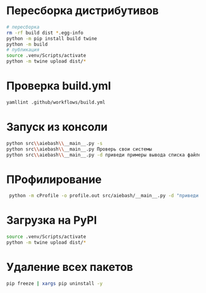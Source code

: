 # Пересборка дистрибутивов
```bash
# пересборка
rm -rf build dist *.egg-info
python -m pip install build twine
python -m build
# публикация
source .venv/Scripts/activate
python -m twine upload dist/*
```

# Проверка build.yml
```bash
yamllint .github/workflows/build.yml
```

# Запуск из консоли
```bash
python src\\aiebash\\__main__.py -s
python src\\aiebash\\__main__.py Проверь свои системы
python src\\aiebash\\__main__.py -d приведи примеры вывода списка файлов 

```

# ПРофилирование
```bash
 python -m cProfile -o profile.out src/aiebash/__main__.py -d "приведи примеры вывода списка файлов"
```

# Загрузка на PyPI
```bash                 
source .venv/Scripts/activate
python -m twine upload dist/*
```

# Удаление всех пакетов
```bash
pip freeze | xargs pip uninstall -y
```
